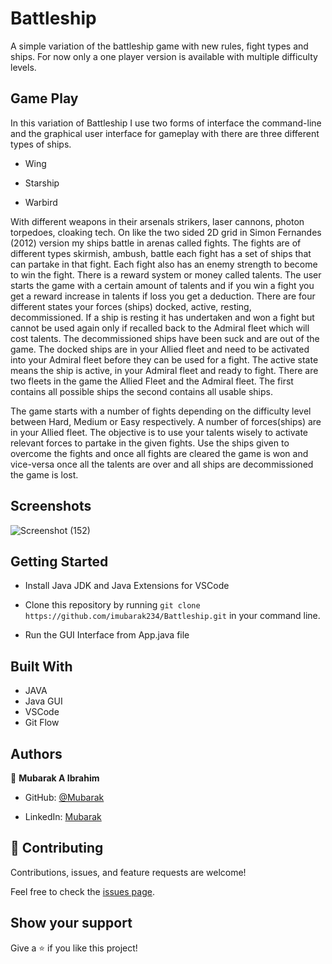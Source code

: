 # Battleship

A simple variation of the battleship game with new rules, fight types and ships. For now only a one player version is available with multiple difficulty levels.

## Game Play

In this variation of Battleship I use two forms of interface the command-line and the graphical user interface for gameplay with there are three different types of ships. 

- Wing  

- Starship  

- Warbird 

With different weapons in their arsenals strikers, laser cannons, photon torpedoes, cloaking tech. On like the two sided 2D grid in Simon Fernandes (2012) version my ships battle in arenas called fights. The fights are of different types skirmish, ambush, battle each fight has a set of ships that can partake in that fight. Each fight also has an enemy strength to become to win the fight. There is a reward system or money called talents. The user starts the game with a certain amount of talents and if you win a fight you get a reward increase in talents if loss you get a deduction. There are four different states your forces (ships) docked, active, resting, decommissioned. If a ship is resting it has undertaken and won a fight but cannot be used again only if recalled back to the Admiral fleet which will cost talents. The decommissioned ships have been suck and are out of the game. The docked ships are in your Allied fleet and need to be activated into your Admiral fleet before they can be used for a fight. The active state means the ship is active, in your Admiral fleet and ready to fight. There are two fleets in the game the Allied Fleet and the Admiral fleet. The first contains all possible ships the second contains all usable ships.  

The game starts with a number of fights depending on the difficulty level between Hard, Medium or Easy respectively. A number of forces(ships) are in your Allied fleet. The objective is to use your talents wisely to activate relevant forces to partake in the given fights. Use the ships given to overcome the fights and once all fights are cleared the game is won and vice-versa once all the talents are over and all ships are decommissioned the game is lost. 

## Screenshots 
![Screenshot (152)](https://user-images.githubusercontent.com/71400898/189983566-623aebf2-a979-440c-9791-ef8dcc414c2f.png)

## Getting Started

- Install Java JDK and Java Extensions for VSCode
 
- Clone this repository by running `git clone https://github.com/imubarak234/Battleship.git` in your command line.

- Run the GUI Interface from App.java file

## Built With
- JAVA
- Java GUI
- VSCode 
- Git Flow

## Authors

👤 **Mubarak A Ibrahim**

- GitHub: [@Mubarak](https://github.com/imubarak234)

- LinkedIn: [Mubarak](https://www.linkedin.com/in/mubarak-ibrahim-1540a5208/)

## 🤝 Contributing

Contributions, issues, and feature requests are welcome!

Feel free to check the [issues page](https://github.com/imubarak234/Battleship/issues).

## Show your support

Give a ⭐️ if you like this project!
